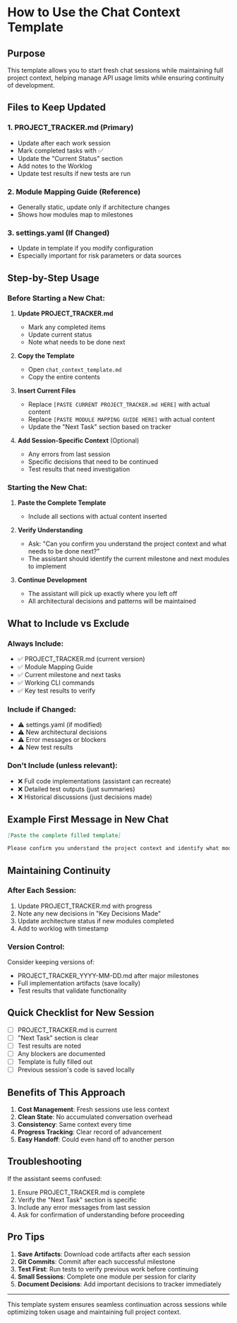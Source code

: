 # How to Use the Chat Context Template

## Purpose

This template allows you to start fresh chat sessions while maintaining full project context, helping manage API usage limits while ensuring continuity of development.

## Files to Keep Updated

### 1. **PROJECT_TRACKER.md** (Primary)

- Update after each work session
- Mark completed tasks with ✅
- Update the "Current Status" section
- Add notes to the Worklog
- Update test results if new tests are run

### 2. **Module Mapping Guide** (Reference)

- Generally static, update only if architecture changes
- Shows how modules map to milestones

### 3. **settings.yaml** (If Changed)

- Update in template if you modify configuration
- Especially important for risk parameters or data sources

## Step-by-Step Usage

### Before Starting a New Chat:

1. **Update PROJECT_TRACKER.md**

   - Mark any completed items
   - Update current status
   - Note what needs to be done next

2. **Copy the Template**

   - Open `chat_context_template.md`
   - Copy the entire contents

3. **Insert Current Files**

   - Replace `[PASTE CURRENT PROJECT_TRACKER.md HERE]` with actual content
   - Replace `[PASTE MODULE MAPPING GUIDE HERE]` with actual content
   - Update the "Next Task" section based on tracker

4. **Add Session-Specific Context** (Optional)
   - Any errors from last session
   - Specific decisions that need to be continued
   - Test results that need investigation

### Starting the New Chat:

1. **Paste the Complete Template**

   - Include all sections with actual content inserted

2. **Verify Understanding**

   - Ask: "Can you confirm you understand the project context and what needs to be done next?"
   - The assistant should identify the current milestone and next modules to implement

3. **Continue Development**
   - The assistant will pick up exactly where you left off
   - All architectural decisions and patterns will be maintained

## What to Include vs Exclude

### Always Include:

- ✅ PROJECT_TRACKER.md (current version)
- ✅ Module Mapping Guide
- ✅ Current milestone and next tasks
- ✅ Working CLI commands
- ✅ Key test results to verify

### Include if Changed:

- ⚠️ settings.yaml (if modified)
- ⚠️ New architectural decisions
- ⚠️ Error messages or blockers
- ⚠️ New test results

### Don't Include (unless relevant):

- ❌ Full code implementations (assistant can recreate)
- ❌ Detailed test outputs (just summaries)
- ❌ Historical discussions (just decisions made)

## Example First Message in New Chat

```markdown
[Paste the complete filled template]

Please confirm you understand the project context and identify what module we should implement next based on the PROJECT_TRACKER.md.
```

## Maintaining Continuity

### After Each Session:

1. Update PROJECT_TRACKER.md with progress
2. Note any new decisions in "Key Decisions Made"
3. Update architecture status if new modules completed
4. Add to worklog with timestamp

### Version Control:

Consider keeping versions of:

- PROJECT_TRACKER_YYYY-MM-DD.md after major milestones
- Full implementation artifacts (save locally)
- Test results that validate functionality

## Quick Checklist for New Session

- [ ] PROJECT_TRACKER.md is current
- [ ] "Next Task" section is clear
- [ ] Test results are noted
- [ ] Any blockers are documented
- [ ] Template is fully filled out
- [ ] Previous session's code is saved locally

## Benefits of This Approach

1. **Cost Management**: Fresh sessions use less context
2. **Clean State**: No accumulated conversation overhead
3. **Consistency**: Same context every time
4. **Progress Tracking**: Clear record of advancement
5. **Easy Handoff**: Could even hand off to another person

## Troubleshooting

If the assistant seems confused:

1. Ensure PROJECT_TRACKER.md is complete
2. Verify the "Next Task" section is specific
3. Include any error messages from last session
4. Ask for confirmation of understanding before proceeding

## Pro Tips

1. **Save Artifacts**: Download code artifacts after each session
2. **Git Commits**: Commit after each successful milestone
3. **Test First**: Run tests to verify previous work before continuing
4. **Small Sessions**: Complete one module per session for clarity
5. **Document Decisions**: Add important decisions to tracker immediately

---

This template system ensures seamless continuation across sessions while optimizing token usage and maintaining full project context.
